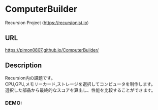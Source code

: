 # ComputerBuilder
Recursion Project
(https://recursionist.io)

## URL
https://pimon0807.github.io/ComputerBuilder/

## Description
Recursion内の課題です。  
CPU,GPU,メモリーカード,ストレージを選択してコンピュータを制作します。  
選択した部品から最終的なスコアを算出し、性能を比較することができます。

### DEMO:

